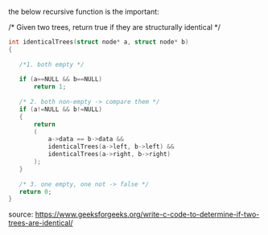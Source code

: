 the below recursive function is the important:

/* Given two trees, return true if they are 
 structurally identical */
 ```c
int identicalTrees(struct node* a, struct node* b) 
{ 
    
    /*1. both empty */
    
    if (a==NULL && b==NULL) 
        return 1; 
  
    /* 2. both non-empty -> compare them */
    if (a!=NULL && b!=NULL) 
    { 
        return
        ( 
            a->data == b->data && 
            identicalTrees(a->left, b->left) && 
            identicalTrees(a->right, b->right) 
        ); 
    } 
      
    /* 3. one empty, one not -> false */
    return 0; 
} 
```

source:
https://www.geeksforgeeks.org/write-c-code-to-determine-if-two-trees-are-identical/
